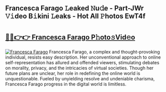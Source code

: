 ## Francesca Farago 𝙻eaked 𝙽u𝚍e - Part-JWr 𝚅𝚒deo B𝚒kini 𝙻eaks - Hot All 𝙿hotos EwT4f

# <h2><a href="http://ld4wucu.urlbe.top/?page=Francesca+Farago">🔗🔗👉👉 Francesca Farago P𝚑oto𝚜Vid𝚎o</a></h2>

[![Francesca Farago](https://i.imgur.com/eBuTRDB.gif)](http://ld4wucu.urlbe.top/?page=Francesca+Farago)
Francesca Farago, a complex and thought-provoking individual, resists easy description. Her unconventional approach to online self-representation has allured and offended viewers, stimulating debates on morality, privacy, and the intricacies of virtual societies. Though her future plans are unclear, her role in redefining the online world is unquestionable. Fueled by unyielding resolve and undeniable charisma, Francesca Farago progress in the digital world is limitless.
